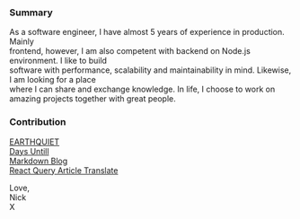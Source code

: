 
<!-- **garbalau-github/garbalau-github** is a ✨ _special_ ✨ repository because its `README.md` (this file) appears on your GitHub profile. -->

### Summary

As a software engineer, I have almost 5 years of experience in production. Mainly  <br>
frontend, however, I am also competent with backend on Node.js environment. I like to build <br>
software with performance, scalability and maintainability in mind. Likewise, I am looking for a place <br>
where I can share and exchange knowledge. In life, I choose to work on amazing projects together with great people.

### Contribution

[EARTHQUIET](https://www.earthquiet.com/) <br>
[Days Untill](https://garbalau-github.github.io/days-until.github.io/) <br>
[Markdown Blog](https://garbalau-blog.vercel.app/blog) <br>
[React Query Article Translate](https://github.com/TkDodo/blog/pull/183) <br>

Love, <br>
Nick <br>
X
